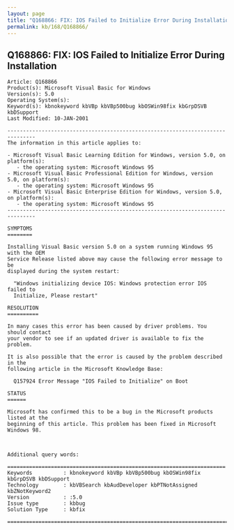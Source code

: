 ```yaml
---
layout: page
title: "Q168866: FIX: IOS Failed to Initialize Error During Installation"
permalink: kb/168/Q168866/
---
```


## Q168866: FIX: IOS Failed to Initialize Error During Installation

	Article: Q168866
	Product(s): Microsoft Visual Basic for Windows
	Version(s): 5.0
	Operating System(s): 
	Keyword(s): kbnokeyword kbVBp kbVBp500bug kbOSWin98fix kbGrpDSVB kbDSupport
	Last Modified: 10-JAN-2001
	
	-------------------------------------------------------------------------------
	The information in this article applies to:
	
	- Microsoft Visual Basic Learning Edition for Windows, version 5.0, on platform(s):
	   - the operating system: Microsoft Windows 95 
	- Microsoft Visual Basic Professional Edition for Windows, version 5.0, on platform(s):
	   - the operating system: Microsoft Windows 95 
	- Microsoft Visual Basic Enterprise Edition for Windows, version 5.0, on platform(s):
	   - the operating system: Microsoft Windows 95 
	-------------------------------------------------------------------------------
	
	SYMPTOMS
	========
	
	Installing Visual Basic version 5.0 on a system running Windows 95 with the OEM
	Service Release listed above may cause the following error message to be
	displayed during the system restart:
	
	  "Windows initializing device IOS: Windows protection error IOS failed to
	  Initialize, Please restart"
	
	RESOLUTION
	==========
	
	In many cases this error has been caused by driver problems. You should contact
	your vendor to see if an updated driver is available to fix the problem.
	
	It is also possible that the error is caused by the problem described in the
	following article in the Microsoft Knowledge Base:
	
	  Q157924 Error Message "IOS Failed to Initialize" on Boot
	
	STATUS
	======
	
	Microsoft has confirmed this to be a bug in the Microsoft products listed at the
	beginning of this article. This problem has been fixed in Microsoft Windows 98.
	
	
	
	Additional query words:
	
	======================================================================
	Keywords          : kbnokeyword kbVBp kbVBp500bug kbOSWin98fix kbGrpDSVB kbDSupport 
	Technology        : kbVBSearch kbAudDeveloper kbPTNotAssigned kbZNotKeyword2
	Version           : :5.0
	Issue type        : kbbug
	Solution Type     : kbfix
	
	=============================================================================
	
